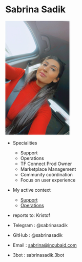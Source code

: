 # Sabrina Sadik

<img src="img/sabrina.jpeg" alt="image of sabrina" width=200px />

- Specialities
  - Support 
  - Operations
  - TF Connect Prod Owner
  - Marketplace Management
  - Community coördination 
  - Focus on user experience

- My active context
  - [Support](https://github.com/threefoldtech/tf_support)
  - [Operations](https://github.com/threefoldtech/tf_operations)

- reports to: Kristof
- Telegram : @sabrinasadik
- GitHub : @sabrinasadik
- Email  : sabrina@incubaid.com
- 3bot   : sabrinasadik.3bot
